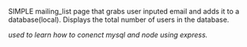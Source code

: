 SIMPLE mailing_list page that grabs user inputed email and adds it to a database(local). Displays the total number of users in the database.

*used to learn how to conenct mysql and node using express.*